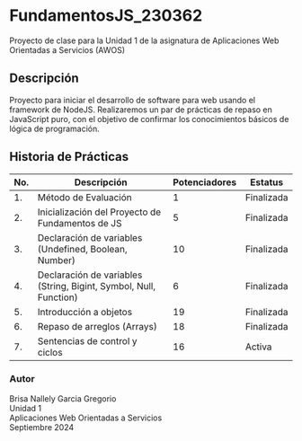 # FundamentosJS_230362
Proyecto de clase para la Unidad 1 de la asignatura de Aplicaciones Web Orientadas a Servicios (AWOS)

## Descripción
Proyecto para iniciar el desarrollo de software para web usando el framework de NodeJS. Realizaremos un par de prácticas de repaso en JavaScript puro, con el objetivo de confirmar los conocimientos básicos de lógica de programación.

## Historia de Prácticas

|No.|Descripción|Potenciadores|Estatus|
|--|--|--|--|
|1.|Método de Evaluación|1|Finalizada|
|2.|Inicialización del Proyecto de Fundamentos de JS|5|Finalizada|
|3.|Declaración de variables (Undefined, Boolean, Number)|10|Finalizada|
|4.|Declaración de variables (String, Bigint, Symbol, Null, Function)|6|Finalizada|
|5.|Introducción a objetos|19|Finalizada|
|6.|Repaso de arreglos (Arrays)|18|Finalizada|
|7.|Sentencias de control y ciclos|16|Activa|

### Autor
Brisa Nallely Garcia Gregorio  
Unidad 1  
Aplicaciones Web Orientadas a Servicios  
Septiembre 2024
